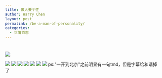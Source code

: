 ```yaml
---
title: 做人要个性
author: Harry Chen
layout: post
permalink: /be-a-man-of-personality/
categories:
  - 世情百态
---
```

# 

![][1]

![][2]
![][3]
![][4]
![][5]
![][6]
![][7]
![][8]
ps:"一开到北京"之前明显有一句tmd，但是字幕给和谐掉了

   [1]: http://fmn.xnimg.cn/fmn045/20100813/1510/b_large_tsfn_477c0000d13b2d12.jpg
   [2]: http://fmn.xnimg.cn/fmn040/20100813/1505/b_large_6REe_5b060000d2022d0b.jpg
   [3]: http://fmn.xnimg.cn/fmn044/20100813/1505/b_large_eOmt_611e000030c72d0f.jpg
   [4]: http://fmn.xnimg.cn/fmn038/20100813/1505/b_large_G378_6122000094cb2d0f.jpg
   [5]: http://fmn.xnimg.cn/fmn040/20100813/1505/b_large_h5I4_3ea7000032e42d0c.jpg
   [6]: http://fmn.xnimg.cn/fmn045/20100813/1505/b_large_8s7M_0592000095522d0e.jpg
   [7]: http://fmn.xnimg.cn/fmn045/20100813/1505/b_large_rHbB_6ef00000983f2d13.jpg
   [8]: http://fmn.xnimg.cn/fmn043/20100813/1505/b_large_fcxR_2a540000323b2d0d.jpg
